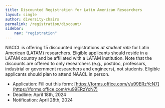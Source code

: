 ```yaml
---
title: Discounted Registration for Latin American Researchers
layout: single
author: diversity-chairs
permalink: /registration/discount/
sidebar:
    nav: "registration"
---
```


NACCL is offering 15 discounted registrations _at student rate_ for Latin American (LATAM) researchers. Eligible applicants should reside in a LATAM country and be affiliated with a LATAM institution. Note that the discounts are offered to only researchers (e.g., postdoc, professors, industrial or government researchers and engineers), not students. Eligible applicants should plan to attend NAACL in person.

* Application: Fill out this form: [https://forms.office.com/r/u99ERzYcN7](https://forms.office.com/r/u99ERzYcN7) 
* Deadline: April 18th, 2024
* Notification: April 28th, 2024